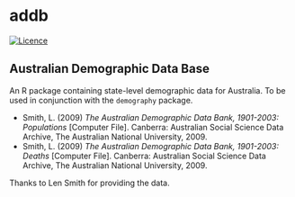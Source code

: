 # addb

[![Licence](https://img.shields.io/badge/licence-GPL--2-blue.svg)](https://www.gnu.org/licenses/gpl-2.0.en.html)


## Australian Demographic Data Base

An R package containing state-level demographic data for Australia.
To be used in conjunction with the `demography` package.

  * Smith, L. (2009) _The Australian Demographic Data Bank, 1901-2003: Populations_ [Computer File]. Canberra: Australian Social Science Data Archive, The Australian National University, 2009.
  * Smith, L. (2009) _The Australian Demographic Data Bank, 1901-2003: Deaths_ [Computer File]. Canberra: Australian Social Science Data Archive, The Australian National University, 2009.

Thanks to Len Smith for providing the data.
